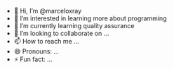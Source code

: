 - 👋 Hi, I’m @marceloxray
- 👀 I’m interested in learning more about programming
- 🌱 I’m currently learning quality assurance
- 💞️ I’m looking to collaborate on ...
- 📫 How to reach me ...
- 😄 Pronouns: ...
- ⚡ Fun fact: ...

<!---
marceloxray/marceloxray is a ✨ special ✨ repository because its `README.md` (this file) appears on your GitHub profile.
You can click the Preview link to take a look at your changes.
--->
